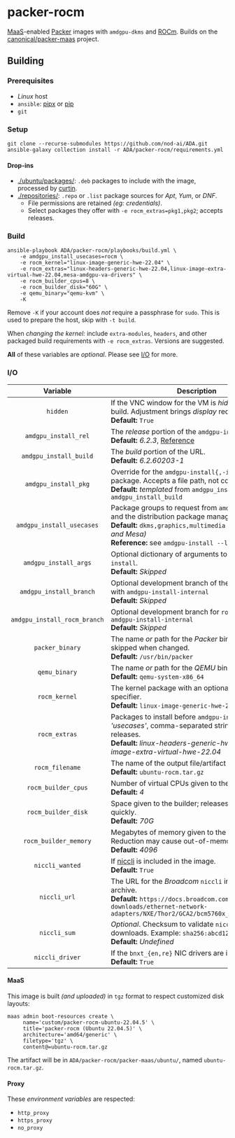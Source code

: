 # packer-rocm

[MaaS](https://maas.io/)-enabled [Packer](https://www.packer.io/) images
with `amdgpu-dkms` and [ROCm](https://www.amd.com/en/products/software/rocm.html). Builds on the [canonical/packer-maas](https://github.com/canonical/packer-maas/)
project.

## Building

### Prerequisites

* _Linux_ host
* `ansible`: [pipx](https://docs.ansible.com/ansible/latest/installation_guide/intro_installation.html#installing-and-upgrading-ansible-with-pipx) or [pip](https://docs.ansible.com/ansible/latest/installation_guide/intro_installation.html#installing-and-upgrading-ansible-with-pip)
* `git`

### Setup

```shell
git clone --recurse-submodules https://github.com/nod-ai/ADA.git
ansible-galaxy collection install -r ADA/packer-rocm/requirements.yml
```

#### Drop-ins

* [./ubuntu/packages/](./ubuntu/packages/): `.deb` packages to include with the image, processed by [curtin](https://curtin.readthedocs.io/en/latest/topics/overview.html).
* [./repositories/](./repositories/): `.repo` or `.list` package sources for _Apt_, _Yum_, or _DNF_.
  * File permissions are retained _(eg: credentials)_.
  * Select packages they offer with `-e rocm_extras=pkg1,pkg2`; accepts releases.

### Build

```shell
ansible-playbook ADA/packer-rocm/playbooks/build.yml \
    -e amdgpu_install_usecases=rocm \
    -e rocm_kernel="linux-image-generic-hwe-22.04" \
    -e rocm_extras="linux-headers-generic-hwe-22.04,linux-image-extra-virtual-hwe-22.04,mesa-amdgpu-va-drivers" \
    -e rocm_builder_cpus=8 \
    -e rocm_builder_disk="60G" \
    -e qemu_binary="qemu-kvm" \
    -K
```

Remove `-K` if your account does _not_ require a passphrase for `sudo`. This is used to prepare the host, skip with `-t build`.

When _changing the kernel:_ include `extra-modules`, `headers`, and other packaged build requirements with `-e rocm_extras`. Versions are suggested.

**All** of these variables are _optional_. Please see [I/O](#io) for more.

### I/O

| Variable | Description |
|:----------:|-------------|
| `hidden` | If the VNC window for the VM is _hidden_ during build. Adjustment brings _display_ requirements.<br/>**Default:** `True` |
| `amdgpu_install_rel` | The _release_ portion of the `amdgpu-install` URL.<br/>**Default:** _6.2.3_, [Reference](https://rocm.docs.amd.com/projects/install-on-linux/en/latest/install/amdgpu-install.html) |
| `amdgpu_install_build` | The _build_ portion of the URL.<br/>**Default:** _6.2.60203-1_ |
| `amdgpu_install_pkg` | Override for the `amdgpu-install{,-internal}` package. Accepts a file path, not copied.<br/>**Default:** _templated_ from `amdgpu_install_rel` and `amdgpu_install_build` |
| `amdgpu_install_usecases` | Package groups to request from `amdgpu-install` and the distribution package manager.<br/>**Default:** `dkms,graphics,multimedia` _(kernel driver and Mesa)_<br/>**Reference:** see `amdgpu-install --list-usecase` |
| `amdgpu_install_args` | Optional dictionary of arguments to pass to `amdgpu-install`.<br/>**Default:** _Skipped_ |
| `amdgpu_install_branch` | Optional development branch of the `amdgpu` driver with `amdgpu-install-internal`<br/>**Default:** _Skipped_ |
| `amdgpu_install_rocm_branch` | Optional development branch for `rocm` software with `amdgpu-install-internal`<br/>**Default:** _Skipped_ |
| `packer_binary` | The name _or_ path for the _Packer_ binary. Installation skipped when changed.<br/>**Default:** `/usr/bin/packer` |
| `qemu_binary` | The name _or_ path for the _QEMU_ binary.<br/>**Default:** `qemu-system-x86_64` |
| `rocm_kernel` | The kernel package with an optional release specifier.<br/>**Default:** `linux-image-generic-hwe-22.04` |
| `rocm_extras` | Packages to install before `amdgpu-install`-provided _'usecases'_, comma-separated string. Optional releases.<br/>**Default:** _linux-headers-generic-hwe-22.04,linux-image-extra-virtual-hwe-22.04_ |
| `rocm_filename` | The name of the output file/artifact _(tarball)_<br/>**Default:** `ubuntu-rocm.tar.gz` |
| `rocm_builder_cpus` | Number of virtual CPUs given to the builder VM.<br/>**Default:** _4_ |
| `rocm_builder_disk` | Space given to the builder; releases compound quickly.<br/>**Default:** _70G_ |
| `rocm_builder_memory` | Megabytes of memory given to the builder. Reduction may cause out-of-memory conditions.<br/>**Default:** _4096_ |
| `niccli_wanted` | If [niccli](https://techdocs.broadcom.com/us/en/storage-and-ethernet-connectivity/ethernet-nic-controllers/bcm957xxx/adapters/Configuration-adapter/nic-cli-configuration-utility.html) is included in the image.<br/>**Default:** `True` |
| `niccli_url` | The URL for the _Broadcom_ `niccli` installation archive.<br/>**Default:** `https://docs.broadcom.com/docs-and-downloads/ethernet-network-adapters/NXE/Thor2/GCA2/bcm5760x_231.2.63.0a.zip` |
| `niccli_sum` | _Optional_. Checksum to validate `niccli_url` downloads. Example: `sha256:abcd1234`<br/>**Default:** _Undefined_ |
| `niccli_driver` | If the `bnxt_{en,re}` NIC drivers are included.<br/>**Default:** `True` |

#### MaaS

This image is built _(and uploaded)_ in `tgz` format to respect customized disk layouts:

```shell
maas admin boot-resources create \
     name='custom/packer-rocm-ubuntu-22.04.5' \
     title='packer-rocm (Ubuntu 22.04.5)' \
     architecture='amd64/generic' \
     filetype='tgz' \
     content@=ubuntu-rocm.tar.gz
```

The artifact will be in `ADA/packer-rocm/packer-maas/ubuntu/`, named `ubuntu-rocm.tar.gz`.

#### Proxy

These _environment variables_ are respected:

* `http_proxy`
* `https_proxy`
* `no_proxy`
